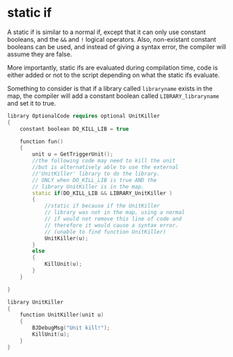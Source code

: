 # static if

A static if is similar to a normal if, except that it can only use constant booleans, and the `&&` and `!` logical
operators. Also, non-existant constant booleans can be used, and instead of giving a syntax error, the compiler will
assume they are false.

More importantly, static ifs are evaluated during compilation time, code is either added or not to the script depending
on what the static ifs evaluate.

Something to consider is that if a library called `libraryname` exists in the map, the compiler will add a constant
boolean called `LIBRARY_libraryname` and set it to true.

```C++
library OptionalCode requires optional UnitKiller
{
    constant boolean DO_KILL_LIB = true

    function fun()
    {
        unit u = GetTriggerUnit();
        //the following code may need to kill the unit
        //but is alternatively able to use the external
        //'UnitKiller' library to do the library.
        // ONLY when DO_KILL_LIB is true AND the
        // library UnitKiller is in the map.
        static if(DO_KILL_LIB && LIBRARY_UnitKiller )
        {
            //static if because if the UnitKiller
            // library was not in the map, using a normal
            // if would not remove this line of code and
            // therefore it would cause a syntax error.
            // (unable to find function UnitKiller)
            UnitKiller(u);
        }
        else
        {
            KillUnit(u);
        }
    }

}

library UnitKiller
{
    function UnitKiller(unit u)
    {
        BJDebugMsg("Unit kill!");
        KillUnit(u);
    }
}
```